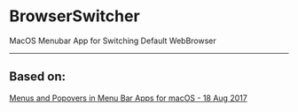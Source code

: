 # BrowserSwitcher
MacOS Menubar App for Switching Default WebBrowser

***

## Based on:
[Menus and Popovers in Menu Bar Apps for macOS - 18 Aug 2017](https://www.raywenderlich.com/450-menus-and-popovers-in-menu-bar-apps-for-macos)
